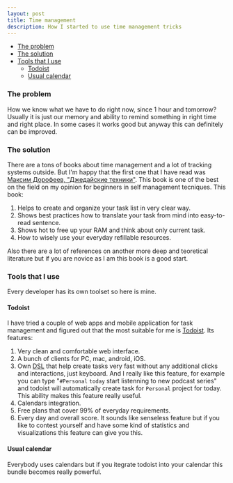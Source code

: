 ```yaml
---
layout: post
title: Time management
description: How I started to use time management tricks
---
```


<!-- MarkdownTOC autolink="true" bracket="round" -->

- [The problem](#the-problem)
- [The solution](#the-solution)
- [Tools that I use](#tools-that-i-use)
	- [Todoist](#todoist)
	- [Usual calendar](#usual-calendar)

<!-- /MarkdownTOC -->

### The problem
How we know what we have to do right now, since 1 hour and tomorrow? Usually it is just our memory and ability to remind something in right time and right place. In some cases it works good but anyway this can definitely can be improved.

### The solution
There are a tons of books about time management and a lot of tracking systems outside. But I'm happy that the first one that I have read was [Максим Дорофеев, "Джедайские техники"][link_jedai_book]. This book is one of the best on the field on my opinion for beginners in self management tecniques. This book:
1. Helps to create and organize your task list in very clear way.
2. Shows best practices how to translate your task from mind into easy-to-read sentence.
3. Shows hot to free up your RAM and think about only current task.
4. How to wisely use your everyday refillable resources.

Also there are a lot of references on another more deep and teoretical literature but if you are novice as I am this book is a good start.

### Tools that I use
Every developer has its own toolset so here is mine.

#### Todoist
I have tried a couple of web apps and mobile application for task management and figured out that the most suitable for me is [Todoist][link_todoist]. Its features:
1. Very clean and comfortable web interface.
2. A bunch of clients for PC, mac, android, iOS.
3. Own [DSL][link_dsl] that help create tasks very fast without any additional clicks and interactions, just keyboard. And I really like this feature, for example you can type "`#Personal` `today` start listenning to new podcast series" and todoist will automatically create task for `Personal` project for today. This ability makes this feature really useful.
4. Calendars integration.
5. Free plans that cover 99% of everyday requirements.
6. Every day and overall score. It sounds like senseless feature but if you like to contest yourself and have some kind of statistics and visualizations this feature can give you this.

#### Usual calendar
Everybody uses calendars but if you itegrate todoist into your calendar this bundle becomes really powerful.

[link_jedai_book]: https://oz.by/books/more10584051.html
[link_todoist]: https://todoist.com
[link_dsl]: https://en.wikipedia.org/wiki/Domain-specific_language